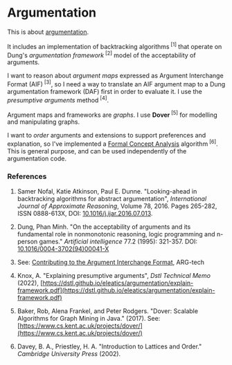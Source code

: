 # Argumentation

This is about [argumentation](https://dstl.github.io/eleatics/doc/argumentation/).

It includes an implementation of backtracking algorithms<sup> [1]</sup> that operate on Dung's _argumentation framework_<sup> [2]</sup> model of the acceptability of arguments.

I want to reason about _argument maps_ expressed as Argument Interchange Format (AIF)<sup> [3]</sup>, so I need a way to translate an AIF argument map to a Dung argumentation framework (DAF) first in order to evaluate it. I use the _presumptive arguments_ method<sup> [4]</sup>.

Argument maps and frameworks are *graphs*. I use **Dover**<sup> [5]</sup> for modelling and manipulating graphs.

I want to *order* arguments and extensions to support preferences and explanation, so I've implemented a [Formal Concept Analysis](https://en.wikipedia.org/wiki/Formal_concept_analysis) algorithm<sup> [6]</sup>. This is general purpose, and can be used independently of the argumentation code.

### References 

1.	Samer Nofal, Katie Atkinson, Paul E. Dunne. 
"Looking-ahead in backtracking algorithms for abstract argumentation",
_International Journal of Approximate Reasoning_, Volume 78, 2016. Pages 265-282, ISSN 0888-613X,
DOI: [10.1016/j.ijar.2016.07.013](https://doi.org/10.1016/j.ijar.2016.07.013).

1.  Dung, Phan Minh. "On the acceptability of arguments and its fundamental role in nonmonotonic reasoning, logic programming and n-person games." _Artificial intelligence_ 77.2 (1995): 321-357. DOI: [10.1016/0004-3702(94)00041-X](https://doi.org/10.1016/0004-3702%2894%2900041-X)

1. See: [Contributing to the Argument Interchange Format](http://www.arg.tech/index.php/research/contributing-to-the-argument-interchange-format/), ARG-tech

1. Knox, A. "Explaining presumptive arguments", _Dstl Technical Memo_ (2022), [https://dstl.github.io/eleatics/argumentation/explain-framework.pdf](https://dstl.github.io/eleatics/argumentation/explain-framework.pdf)

1. Baker, Rob, Alena Frankel, and Peter Rodgers. "Dover: Scalable Algorithms for Graph Mining in Java." (2017). See: [https://www.cs.kent.ac.uk/projects/dover/](https://www.cs.kent.ac.uk/projects/dover/)

1. Davey, B. A., Priestley, H. A. "Introduction to Lattices and Order." _Cambridge University Press_ (2002).